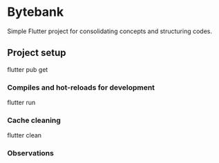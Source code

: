 # Bytebank

Simple Flutter project for consolidating concepts and structuring codes.

## Project setup 

flutter pub get


### Compiles and hot-reloads for development

flutter run 


### Cache cleaning

flutter clean


### Observations